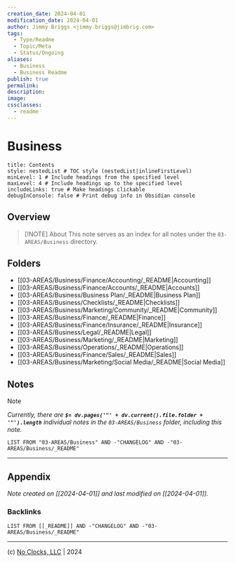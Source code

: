 ```yaml
---
creation_date: 2024-04-01
modification_date: 2024-04-01
author: Jimmy Briggs <jimmy.briggs@jimbrig.com>
tags:
  - Type/Readme
  - Topic/Meta
  - Status/Ongoing
aliases:
  - Business
  - Business Readme
publish: true
permalink:
description:
image:
cssclasses:
  - readme
---
```



# Business

```table-of-contents
title: Contents 
style: nestedList # TOC style (nestedList|inlineFirstLevel)
minLevel: 1 # Include headings from the specified level
maxLevel: 4 # Include headings up to the specified level
includeLinks: true # Make headings clickable
debugInConsole: false # Print debug info in Obsidian console
```

## Overview

> [!NOTE] About
> This note serves as an index for all notes under the `03-AREAS/Business` directory.

## Folders

- [[03-AREAS/Business/Finance/Accounting/_README|Accounting]]
- [[03-AREAS/Business/Finance/Accounts/_README|Accounts]]
- [[03-AREAS/Business/Business Plan/_README|Business Plan]]
- [[03-AREAS/Business/Checklists/_README|Checklists]]
- [[03-AREAS/Business/Marketing/Community/_README|Community]]
- [[03-AREAS/Business/Finance/_README|Finance]]
- [[03-AREAS/Business/Finance/Insurance/_README|Insurance]]
- [[03-AREAS/Business/Legal/_README|Legal]]
- [[03-AREAS/Business/Marketing/_README|Marketing]]
- [[03-AREAS/Business/Operations/_README|Operations]]
- [[03-AREAS/Business/Finance/Sales/_README|Sales]]
- [[03-AREAS/Business/Marketing/Social Media/_README|Social Media]]

## Notes

> [!NOTE]
> *Currently, there are **`$= dv.pages('"' + dv.current().file.folder + '"').length`**  individual notes in the `03-AREAS/Business` folder, including this note.*

```dataview
LIST FROM "03-AREAS/Business" AND -"CHANGELOG" AND -"03-AREAS/Business/_README"
```

***

## Appendix

*Note created on [[2024-04-01]] and last modified on [[2024-04-01]].*

### Backlinks

```dataview
LIST FROM [[_README]] AND -"CHANGELOG" AND -"03-AREAS/Business/_README"
```

***

(c) [No Clocks, LLC](https://github.com/noclocks) | 2024